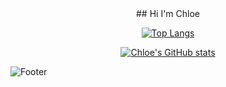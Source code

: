 <center>## Hi I'm Chloe</center>
<center>
  
  [![Top Langs](https://github-readme-stats.vercel.app/api/top-langs/?username=chloe1129)](https://github.com/chloe1129/github-readme-stats)
  
  [![Chloe's GitHub stats](https://github-readme-stats.vercel.app/api?username=chloe1129)](https://github.com/chloe1129/github-readme-stats)
  
</center>

![Footer](https://capsule-render.vercel.app/api?type=waving&color=auto&height=200&section=footer)
